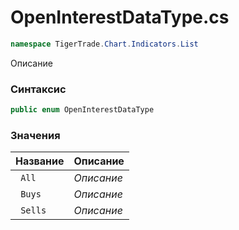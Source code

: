 
# OpenInterestDataType.cs
```csharp
namespace TigerTrade.Chart.Indicators.List
```



Описание

### Синтаксис
```csharp
public enum OpenInterestDataType
```


### Значения
| Название | Описание |
| --- | --- |
| ` All` | *Описание* |
| ` Buys` | *Описание* |
| ` Sells` | *Описание* |



